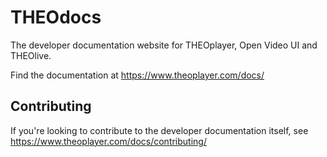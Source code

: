 # THEOdocs

The developer documentation website for THEOplayer, Open Video UI and THEOlive.

Find the documentation at https://www.theoplayer.com/docs/

## Contributing

If you're looking to contribute to the developer documentation itself, see https://www.theoplayer.com/docs/contributing/
